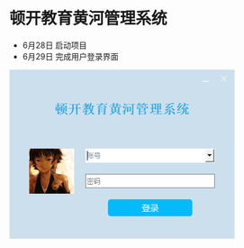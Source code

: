 # 顿开教育黄河管理系统

+ 6月28日 启动项目
+ 6月29日 完成用户登录界面

![image-20210629235628025](assets/image-20210629235628025.png)